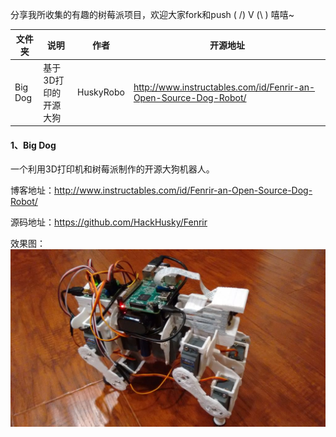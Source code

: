 分享我所收集的有趣的树莓派项目，欢迎大家fork和push ( /) V (\ ) 嘻嘻~

文件夹 | 说明 | 作者 | 开源地址 |
----|----|----|-----|
Big Dog | 基于3D打印的开源大狗 | HuskyRobo| http://www.instructables.com/id/Fenrir-an-Open-Source-Dog-Robot/

#### 1、Big Dog
一个利用3D打印机和树莓派制作的开源大狗机器人。

博客地址：http://www.instructables.com/id/Fenrir-an-Open-Source-Dog-Robot/

源码地址：https://github.com/HackHusky/Fenrir

效果图：
![dog robot](https://github.com/mindcont/Open-Source/blob/master/RaspberryPI/dog%20robot/dog%20robot.jpg)